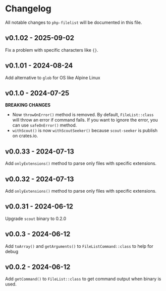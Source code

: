 # Changelog

All notable changes to `php-filelist` will be documented in this file.

## v0.1.02 - 2025-09-02

Fix a problem with specific characters like `{}`.

## v0.1.01 - 2024-08-24

Add alternative to `glob` for OS like Alpine Linux

## v0.1.0 - 2024-07-25

**BREAKING CHANGES**

- Now `throwOnError()` method is removed. By default, `FileList::class` will throw an error if command fails. If you want to ignore the error, you can use `safeOnError()` method.
- `withScout()` is now `withScoutSeeker()` because `scout-seeker` is publish on crates.io.

## v0.0.33 - 2024-07-13

Add `onlyExtensions()` method to parse only files with specific extensions.

## v0.0.32 - 2024-07-13

Add `onlyExtensions()` method to parse only files with specific extensions.

## v0.0.31 - 2024-06-12

Upgrade `scout` binary to 0.2.0

## v0.0.3 - 2024-06-12

Add `toArray()` and `getArguments()` to `FileListCommand::class` to help for debug

## v0.0.2 - 2024-06-12

Add `getCommand()` to `FileList::class` to get command output when binary is used.
